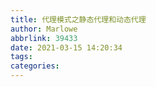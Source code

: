 ```yaml
---
title: 代理模式之静态代理和动态代理
author: Marlowe
abbrlink: 39433
date: 2021-03-15 14:20:34
tags:
categories:
---
```

